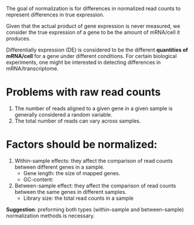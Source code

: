 The goal of normalization is for differences in normalized read counts to represent differences in true expression.

Given that the actual product of gene expression is never measured, we consider the true expression of a gene to be the amount of mRNA/cell it produces.

Differentially expression (DE) is considered to be the different **quantities of mRNA/cell** for a gene under different conditions. For certain biological experiments, one might be interested in detecting differences in mRNA/transcriptome.

# Problems with raw read counts

1. The number of reads aligned to a given gene in a given sample is generally considered a random variable.
2. The total number of reads can vary across samples.

# Factors should be normalized:

1. Within-sample effects: they affect the comparison of read counts between different genes in a sample.
    * Gene length: the size of mapped genes.
    * GC-content:
2. Between-sample effect: they affect the comparison of read counts between the same genes in different samples.
    * Library size: the total read counts in a sample

**Suggestion**: preforming both types (within-sample and between-sample) normalization methods is necessary.


